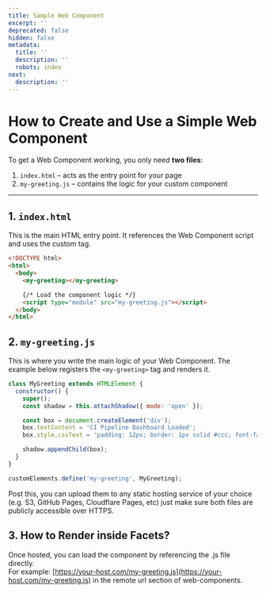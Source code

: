 ```yaml
---
title: Sample Web Component
excerpt: ''
deprecated: false
hidden: false
metadata:
  title: ''
  description: ''
  robots: index
next:
  description: ''
---
```

# How to Create and Use a Simple Web Component

To get a Web Component working, you only need **two files**:

1. `index.html` – acts as the entry point for your page  
2. `my-greeting.js` – contains the logic for your custom component

***

## 1. `index.html`

This is the main HTML entry point. It references the Web Component script and uses the custom tag.

```html
<!DOCTYPE html>
<html>
  <body>
    <my-greeting></my-greeting>

    {/* Load the component logic */}
    <script type="module" src="my-greeting.js"></script>
  </body>
</html>
```

## 2. `my-greeting.js`

This is where you write the main logic of your Web Component. The example below registers the `<my-greeting>` tag and renders it.

```js
class MyGreeting extends HTMLElement {
  constructor() {
    super();
    const shadow = this.attachShadow({ mode: 'open' });

    const box = document.createElement('div');
    box.textContent = 'CI Pipeline Dashboard Loaded';
    box.style.cssText = 'padding: 12px; border: 1px solid #ccc; font-family: sans-serif;';

    shadow.appendChild(box);
  }
}

customElements.define('my-greeting', MyGreeting);
```

Post this, you can upload them to any static hosting service of your choice (e.g. S3, GitHub Pages, Cloudflare Pages, etc) just make sure both files are publicly accessible over HTTPS.

## 3. How to Render inside Facets?

Once hosted, you can load the component by referencing the .js file directly.\
For example: [https://your-host.com/my-greeting.js](https://your-host.com/my-greeting.js) in the remote url section of web-components.